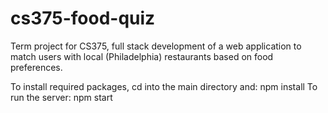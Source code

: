 # cs375-food-quiz
Term project for CS375, full stack development of a web application to match users with local (Philadelphia) restaurants based on food preferences.

To install required packages, cd into the main directory and:
npm install
To run the server:
npm start